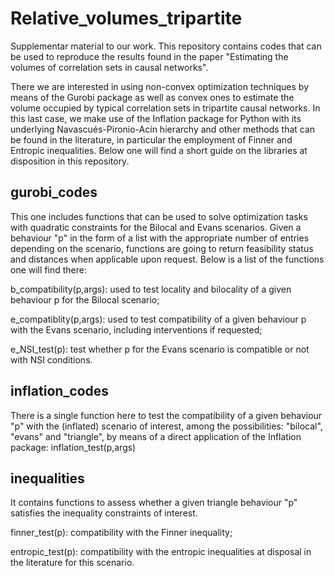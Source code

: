 # Relative_volumes_tripartite
Supplementar material to our work. This repository contains codes that can be used to reproduce the results found in the paper
"Estimating the volumes of correlation sets in causal networks".

There we are interested in using non-convex optimization techniques by means of the Gurobi package as well as convex ones
to estimate the volume occupied by typical correlation sets in tripartite causal networks. In this last case, we make use 
of the Inflation package for Python with its underlying Navascués-Pironio-Acín hierarchy and other methods that can be 
found in the literature, in particular the employment of Finner and Entropic inequalities. Below one will find a short 
guide on the libraries at disposition in this repository.

## gurobi_codes
This one includes functions that can be used to solve optimization tasks with quadratic constraints for the Bilocal and 
Evans scenarios. Given a behaviour "p" in the form of a list with the appropriate number of entries depending on the 
scenario, functions are going to return feasibility status and distances when applicable upon request. Below is a list 
of the functions one will find there:

b_compatibility(p,args): used to test locality and bilocality of a given behaviour p for the Bilocal scenario;

e_compatiblity(p,args): used to test compatibility of a given behaviour p with the Evans scenario, including 
interventions if requested;

e_NSI_test(p): test whether p for the Evans scenario is compatible or not with NSI conditions.

## inflation_codes
There is a single function here to test the compatibility of a given behaviour "p" with the (inflated) scenario of interest, 
among the possibilities: "bilocal", "evans" and "triangle", by means of a direct application of the Inflation package: 
inflation_test(p,args)

## inequalities
It contains functions to assess whether a given triangle behaviour "p" satisfies the inequality constraints of 
interest.

finner_test(p): compatibility with the Finner inequality;

entropic_test(p): compatibility with the entropic inequalities at disposal in the literature for this scenario.
